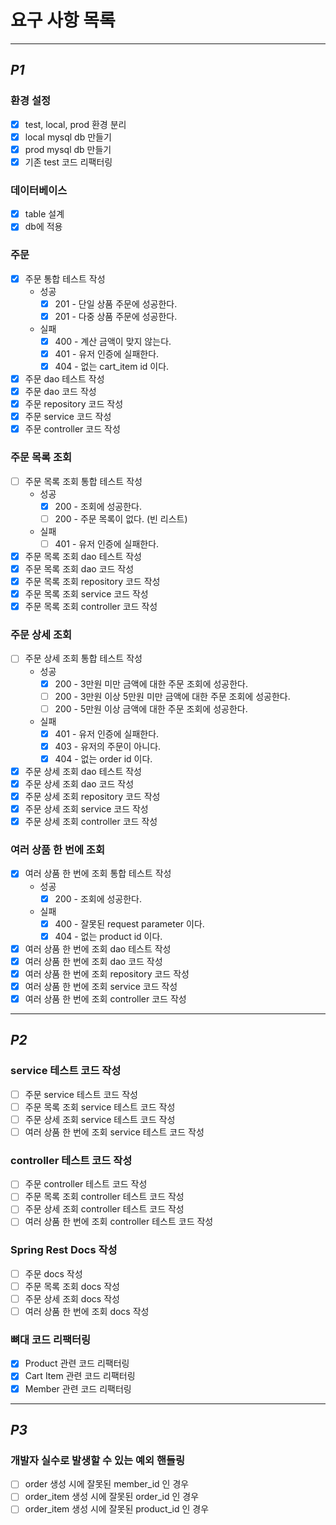 # 요구 사항 목록

---
## *P1*

### 환경 설정
- [x] test, local, prod 환경 분리
- [x] local mysql db 만들기
- [x] prod mysql db 만들기
- [x] 기존 test 코드 리팩터링

### 데이터베이스
- [x] table 설계
- [x] db에 적용

### 주문
- [x] 주문 통합 테스트 작성
  - 성공
    - [x] 201 - 단일 상품 주문에 성공한다.
    - [x] 201 - 다중 상품 주문에 성공한다.
  - 실패
    - [x] 400 - 계산 금액이 맞지 않는다.
    - [x] 401 - 유저 인증에 실패한다.
    - [x] 404 - 없는 cart_item id 이다.
- [x] 주문 dao 테스트 작성
- [x] 주문 dao 코드 작성
- [x] 주문 repository 코드 작성
- [x] 주문 service 코드 작성
- [x] 주문 controller 코드 작성

### 주문 목록 조회
- [ ] 주문 목록 조회 통합 테스트 작성
    - 성공
        - [x] 200 - 조회에 성공한다.
        - [ ] 200 - 주문 목록이 없다. (빈 리스트)
    - 실패
        - [ ] 401 - 유저 인증에 실패한다.
- [x] 주문 목록 조회 dao 테스트 작성
- [x] 주문 목록 조회 dao 코드 작성
- [x] 주문 목록 조회 repository 코드 작성
- [x] 주문 목록 조회 service 코드 작성
- [x] 주문 목록 조회 controller 코드 작성

### 주문 상세 조회
- [ ] 주문 상세 조회 통합 테스트 작성
    - 성공
        - [x] 200 - 3만원 미만 금액에 대한 주문 조회에 성공한다.
        - [ ] 200 - 3만원 이상 5만원 미만 금액에 대한 주문 조회에 성공한다.
        - [ ] 200 - 5만원 이상 금액에 대한 주문 조회에 성공한다.
    - 실패
        - [x] 401 - 유저 인증에 실패한다.
        - [x] 403 - 유저의 주문이 아니다.
        - [x] 404 - 없는 order id 이다.
- [x] 주문 상세 조회 dao 테스트 작성
- [x] 주문 상세 조회 dao 코드 작성
- [x] 주문 상세 조회 repository 코드 작성
- [x] 주문 상세 조회 service 코드 작성
- [x] 주문 상세 조회 controller 코드 작성

### 여러 상품 한 번에 조회
- [x] 여러 상품 한 번에 조회 통합 테스트 작성
    - 성공
        - [x] 200 - 조회에 성공한다.
    - 실패
        - [x] 400 - 잘못된 request parameter 이다.
        - [x] 404 - 없는 product id 이다.
- [x] 여러 상품 한 번에 조회 dao 테스트 작성
- [x] 여러 상품 한 번에 조회 dao 코드 작성
- [x] 여러 상품 한 번에 조회 repository 코드 작성
- [x] 여러 상품 한 번에 조회 service 코드 작성
- [x] 여러 상품 한 번에 조회 controller 코드 작성

---
## *P2*

### service 테스트 코드 작성
- [ ] 주문 service 테스트 코드 작성
- [ ] 주문 목록 조회 service 테스트 코드 작성
- [ ] 주문 상세 조회 service 테스트 코드 작성
- [ ] 여러 상품 한 번에 조회 service 테스트 코드 작성

### controller 테스트 코드 작성
- [ ] 주문 controller 테스트 코드 작성
- [ ] 주문 목록 조회 controller 테스트 코드 작성
- [ ] 주문 상세 조회 controller 테스트 코드 작성
- [ ] 여러 상품 한 번에 조회 controller 테스트 코드 작성

### Spring Rest Docs 작성
- [ ] 주문 docs 작성
- [ ] 주문 목록 조회 docs 작성
- [ ] 주문 상세 조회 docs 작성
- [ ] 여러 상품 한 번에 조회 docs 작성

### 뼈대 코드 리팩터링
- [x] Product 관련 코드 리팩터링
- [x] Cart Item 관련 코드 리팩터링
- [x] Member 관련 코드 리팩터링

---
## *P3*

### 개발자 실수로 발생할 수 있는 예외 핸들링
- [ ] order 생성 시에 잘못된 member_id 인 경우
- [ ] order_item 생성 시에 잘못된 order_id 인 경우
- [ ] order_item 생성 시에 잘못된 product_id 인 경우
